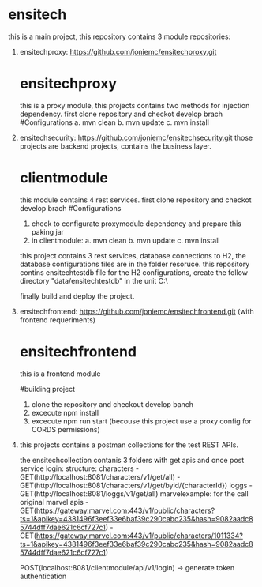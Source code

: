 # ensitech
this is a main project, this repository contains 3 module repositories: 
1. ensitechproxy: https://github.com/joniemc/ensitechproxy.git
    # ensitechproxy
    this is a proxy module, this projects contains two methods for injection dependency. 
    first clone repository and checkot develop brach
    #Configurations 
    a. mvn clean
    b. mvn update
    c. mvn install

2. ensitechsecurity: https://github.com/joniemc/ensitechsecurity.git
those projects are backend projects, contains the business layer.

    # clientmodule
    this module contains 4 rest services.
    first clone repository and checkot develop brach
    #Configurations
    1. check to configurate proxymodule dependency and prepare this paking jar
    2. in clientmodule:
        a. mvn clean
        b. mvn update
        c. mvn install

    this project contains 3 rest services, database connections to H2, the database configurations files are in the folder resoruce.
    this repository contins ensitechtestdb file for the H2 configurations, create the follow directory "data/ensitechtestdb" in the unit C:\

    finally build and deploy the project.

3. ensitechfrontend: https://github.com/joniemc/ensitechfrontend.git (with frontend requeriments)
    # ensitechfrontend
    this is a frontend module

    #building project
    1. clone the repository and checkout develop banch
    2. excecute npm install
    3. excecute npm run start (becouse this project use a proxy config for CORDS permissions)

4. this projects contains a postman collections for the test REST APIs.

    the ensitechcollection contanis 3 folders with get apis and once post service login:
    structure:
    characters
        -GET(http://localhost:8081/characters/v1/get/all)
        -GET(http://localhost:8081/characters/v1/get/byid/{characterId})
    loggs
        -GET(http://localhost:8081/loggs/v1/get/all)
    marvelexample: for the call original marvel apis
        -GET(https://gateway.marvel.com:443/v1/public/characters?ts=1&apikey=4381496f3eef33e6baf39c290cabc235&hash=9082aadc85744dff7dae621c6cf727c1)
        -GET(https://gateway.marvel.com:443/v1/public/characters/1011334?ts=1&apikey=4381496f3eef33e6baf39c290cabc235&hash=9082aadc85744dff7dae621c6cf727c1)

    POST(localhost:8081/clientmodule/api/v1/login) -> generate token authentication